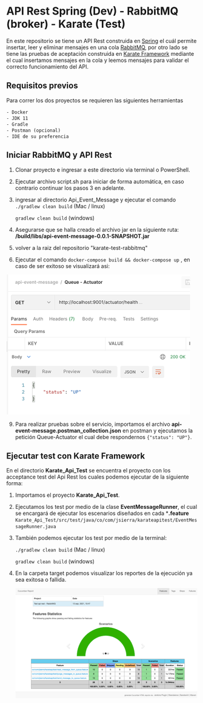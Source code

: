 # API Rest Spring (Dev) - RabbitMQ (broker) - Karate (Test) 

En este repositorio se tiene un API Rest construida en [Spring](https://spring.io/) el cuál permite insertar, leer y eliminar mensajes en una 
cola [RabbitMQ](https://www.rabbitmq.com/), por otro lado se tiene las pruebas de aceptación construida en [Karate Framework](https://github.com/intuit/karate) mediante el cual insertamos
mensajes en la cola y leemos mensajes para validar el correcto funcionamiento del API.

## Requisitos previos
Para correr los dos proyectos se requieren las siguientes herramientas

    - Docker
    - JDK 11
    - Gradle
    - Postman (opcional)
    - IDE de su preferencia

## Iniciar RabbitMQ y API Rest
1. Clonar proyecto e ingresar a este directorio via terminal o PowerShell.
2. Ejecutar archivo script.sh para iniciar de forma automática, en caso contrario continuar los pasos 3 en adelante.

3. ingresar al directorio Api_Event_Message y ejecutar el comando 
    `./gradlew clean build` (Mac / linux)

    `gradlew clean build` (windows)

4. Asegurarse que se halla creado el archivo jar en la siguiente ruta:
   **/build/libs/api-event-message-0.0.1-SNAPSHOT.jar**

5. volver a la raiz del repositorio "karate-test-rabbitmq"

6. Ejecutar el comando `docker-compose build && docker-compose up` , en caso de ser exitoso se visualizará asi:
    
<img src="https://github.com/jsierra93/karate-test-rabbitmq/blob/master/img_1.png" title="status up"/>

9. Para realizar pruebas sobre el servicio, importamos el archivo **api-event-message.postman_collection.json**
en postman y ejecutamos la petición Queue-Actuator el cual debe respondernos `{"status": "UP"}`.


## Ejecutar test con Karate Framework
En el directorio **Karate_Api_Test** se encuentra el proyecto con los acceptance test del Api Rest los cuales podemos 
ejecutar de la siguiente forma:

1. Importamos el proyecto  **Karate_Api_Test**.
2. Ejecutamos los test por medio de la clase **EventMessageRunner**, el cual se encargará de ejecutar los escenarios 
diseñados en cada ***.feature**
   `Karate_Api_Test/src/test/java/co/com/jsierra/karateapitest/EventMessageRunner.java`
3. También podemos ejecutar los test por medio de la terminal:

   `./gradlew clean build` (Mac / linux)

   `gradlew clean build` (windows)
4. En la carpeta target podemos visualizar los reportes de la ejecución ya sea exitosa o fallida.

   <img src="https://github.com/jsierra93/karate-test-rabbitmq/blob/master/img.png" title="cucumber report"/>

